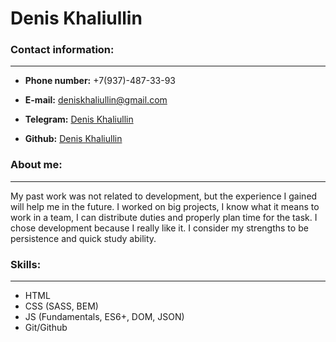 # __Denis Khaliullin__

### Contact information:
***

* **Phone number:** +7(937)-487-33-93

* **E-mail:** [deniskhaliullin@gmail.com](deniskhaliullin@gmail.com)
* **Telegram:** [Denis Khaliullin](https://t.me/Denis_Khaliullin)
* **Github:** [Denis Khaliullin](https://github.com/DenisKhaliullin)

### About me:
***
My past work was not related to development, but the experience I gained will help me in the future. I worked on big projects, I know what it means to work in a team, I can distribute duties and properly plan time for the task. I chose development because I really like it. I consider my strengths to be persistence and quick study ability.

### Skills:
***
* HTML
* CSS (SASS, BEM)
* JS (Fundamentals, ES6+, DOM, JSON)
* Git/Github
